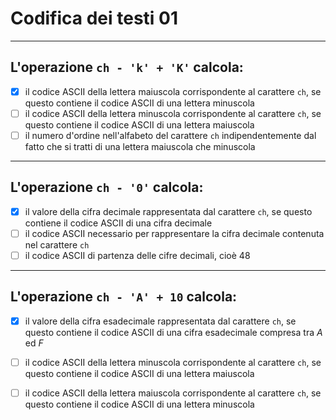 # Codifica dei testi 01

---

## L'operazione `ch - 'k' + 'K'` calcola:

- [x] il codice ASCII della lettera maiuscola corrispondente al carattere `ch`, se questo contiene il codice ASCII di una lettera minuscola
- [ ] il codice ASCII della lettera minuscola corrispondente al carattere `ch`, se questo contiene il codice ASCII di una lettera maiuscola
- [ ] il numero d'ordine nell'alfabeto del carattere `ch` indipendentemente dal fatto che si tratti di una lettera maiuscola che minuscola

---

## L'operazione `ch - '0'` calcola:

- [x] il valore della cifra decimale rappresentata dal carattere `ch`, se questo contiene il codice ASCII di una cifra decimale
- [ ] il codice ASCII necessario per rappresentare la cifra decimale contenuta nel carattere `ch`
- [ ] il codice ASCII di partenza delle cifre decimali, cioè 48

---

## L'operazione `ch - 'A' + 10` calcola:

- [x] il valore della cifra esadecimale rappresentata dal carattere `ch`, se questo contiene il codice ASCII di una cifra esadecimale compresa tra $A$ ed $F$
- [ ] il codice ASCII della lettera minuscola corrispondente al carattere `ch`, se questo contiene il codice ASCII di una lettera maiuscola
- [ ] il codice ASCII della lettera maiuscola corrispondente al carattere `ch`, se questo contiene il codice ASCII di una lettera minuscola

